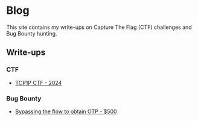 # Blog

This site contains my write-ups on Capture The Flag (CTF) challenges and Bug Bounty hunting.

## Write-ups

### CTF
- [TCP1P CTF - 2024](ctf/tcp1p2024-ctf/writeup1.md)
### Bug Bounty
- [Bypassing the flow to obtain OTP - $500](bugbounty/writeup1.md)
